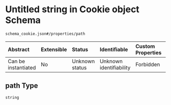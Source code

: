 # Untitled string in Cookie object Schema

```txt
schema_cookie.json#/properties/path
```



| Abstract            | Extensible | Status         | Identifiable            | Custom Properties | Additional Properties | Access Restrictions | Defined In                                                                        |
| :------------------ | :--------- | :------------- | :---------------------- | :---------------- | :-------------------- | :------------------ | :-------------------------------------------------------------------------------- |
| Can be instantiated | No         | Unknown status | Unknown identifiability | Forbidden         | Allowed               | none                | [schema\_cookie.json\*](../lib/schemas/schema_cookie.json "open original schema") |

## path Type

`string`
